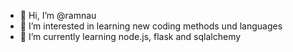 - 👋 Hi, I’m @ramnau
- 👀 I’m interested in learning new coding methods und languages
- 🌱 I’m currently learning node.js, flask and sqlalchemy


<!---
ramnau/ramnau is a ✨ special ✨ repository because its `README.md` (this file) appears on your GitHub profile.
You can click the Preview link to take a look at your changes.
--->
